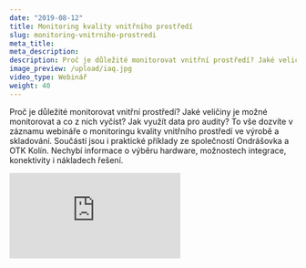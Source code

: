 ```yaml
---
date: "2019-08-12"
title: Monitoring kvality vnitřního prostředí
slug: monitoring-vnitrniho-prostredi
meta_title:
meta_description:
description: Proč je důležité monitorovat vnitřní prostředí? Jaké veličiny je možné monitorovat a co z nich vyčíst?
image_preview: /upload/iaq.jpg
video_type: Webinář
weight: 40
---
```


Proč je důležité monitorovat vnitřní prostředí? Jaké veličiny je možné monitorovat a co z nich vyčíst? Jak využít data pro audity? To vše dozvíte v záznamu webináře o monitoringu kvality vnitřního prostředí ve výrobě a skladování. Součástí jsou i praktické příklady ze společností Ondrášovka a OTK Kolín. Nechybí informace o výběru hardware, možnostech integrace, konektivity i nákladech řešení.


<div class = "video-container">
<iframe src="https://www.youtube.com/embed/f9ZdIYVATz0?modestbranding=1&amp;showinfo=0&amp;rel=0&amp;html5=1&amp;widgetid=2" frameborder="0" allow="accelerometer; autoplay; encrypted-media; gyroscope; picture-in-picture" allowfullscreen></iframe>
</div>
